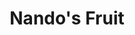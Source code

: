 ---
title: "Nando's Fruit"
url: /ciudad-autonoma-de-buenos-aires/nandos-fruit/
shop: Gemüse & Obst
---